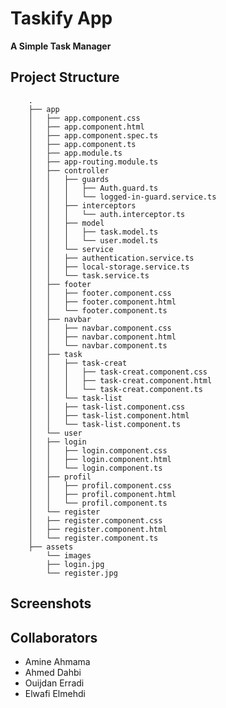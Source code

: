 # Taskify App

**A Simple Task Manager**

## Project Structure

        .
        ├── app
        │   ├── app.component.css
        │   ├── app.component.html
        │   ├── app.component.spec.ts
        │   ├── app.component.ts
        │   ├── app.module.ts
        │   ├── app-routing.module.ts
        │   ├── controller
        │   │   ├── guards
        │   │   │   ├── Auth.guard.ts
        │   │   │   └── logged-in-guard.service.ts
        │   │   ├── interceptors
        │   │   │   └── auth.interceptor.ts
        │   │   ├── model
        │   │   │   ├── task.model.ts
        │   │   │   └── user.model.ts
        │   │   └── service
        │   │   ├── authentication.service.ts
        │   │   ├── local-storage.service.ts
        │   │   └── task.service.ts
        │   ├── footer
        │   │   ├── footer.component.css
        │   │   ├── footer.component.html
        │   │   └── footer.component.ts
        │   ├── navbar
        │   │   ├── navbar.component.css
        │   │   ├── navbar.component.html
        │   │   └── navbar.component.ts
        │   ├── task
        │   │   ├── task-creat
        │   │   │   ├── task-creat.component.css
        │   │   │   ├── task-creat.component.html
        │   │   │   └── task-creat.component.ts
        │   │   └── task-list
        │   │   ├── task-list.component.css
        │   │   ├── task-list.component.html
        │   │   └── task-list.component.ts
        │   └── user
        │   ├── login
        │   │   ├── login.component.css
        │   │   ├── login.component.html
        │   │   └── login.component.ts
        │   ├── profil
        │   │   ├── profil.component.css
        │   │   ├── profil.component.html
        │   │   └── profil.component.ts
        │   └── register
        │   ├── register.component.css
        │   ├── register.component.html
        │   └── register.component.ts
        ├── assets
            └── images
            ├── login.jpg
            └── register.jpg

## Screenshots



## Collaborators

- Amine Ahmama
- Ahmed Dahbi
- Ouijdan Erradi
- Elwafi Elmehdi
